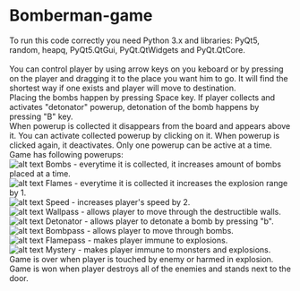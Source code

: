 # Bomberman-game
To run this code correctly you need Python 3.x and libraries: PyQt5, random, heapq, PyQt5.QtGui, PyQt.QtWidgets and PyQt.QtCore. <br />
<br />
You can control player by using arrow keys on you keboard or by pressing on the player and dragging it to the place you want him to go. It will find the shortest way if one exists and player will move to destination. <br />
Placing the bombs happen by pressing Space key. If player collects and activates "detonator" powerup, detonation of the bomb happens by pressing "B" key. <br />
When powerup is collected it disappears from the board and appears above it. You can activate collected powerup by clicking on it. When powerup is clicked again, it deactivates. Only one powerup can be active at a time. <br />
Game has following powerups: <br />
![alt text](https://cdn.wikimg.net/en/strategywiki/images/e/e4/Bomberman_Bombs.png) Bombs - everytime it is collected, it increases amount of bombs placed at a time. <br />
![alt text](https://cdn.wikimg.net/en/strategywiki/images/e/e4/Bomberman_Flames.png) Flames - everytime it is collected it increases the explosion range by 1. <br />
![alt text](https://cdn.wikimg.net/en/strategywiki/images/e/e4/Bomberman_Speed.png) Speed - increases player's speed by 2. <br />
![alt text](https://cdn.wikimg.net/en/strategywiki/images/e/e4/Bomberman_Wallpass.png) Wallpass - allows player to move through the destructible walls. <br />
![alt text](https://cdn.wikimg.net/en/strategywiki/images/e/e4/Bomberman_Detonator.png) Detonator - allows player to detonate a bomb by pressing "b". <br />
![alt text](https://cdn.wikimg.net/en/strategywiki/images/e/e4/Bomberman_Bombpass.png) Bombpass - allows player to move through bombs. <br />
![alt text](https://cdn.wikimg.net/en/strategywiki/images/e/e4/Bomberman_Flamepass.png) Flamepass - makes player immune to explosions. <br />
![alt text](https://cdn.wikimg.net/en/strategywiki/images/e/e4/Bomberman_Mystery.png) Mystery - makes player immune to monsters and explosions. <br />
Game is over when player is touched by enemy or harmed in explosion. <br />
Game is won when player destroys all of the enemies and stands next to the door. <br />

